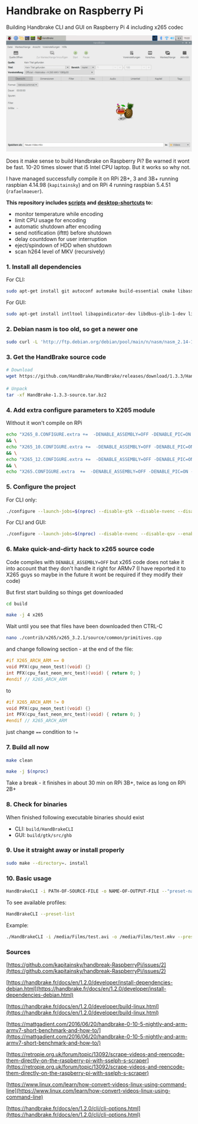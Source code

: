# Handbrake on Raspberry Pi

Building Handbrake CLI and GUI on Raspberry Pi 4 including x265 codec

![HandBrake on RPi4](images/HandBrake-on-RPi4.png)

Does it make sense to build Handbrake on Raspberry Pi? Be warned it wont be fast. 10-20 times slower that i5 Intel CPU laptop. But it works so why not.

I have managed successfully compile it on RPi 2B+, 3 and 3B+ running raspbian 4.14.98 (`kapitainsky`) and on RPi 4 running raspbian 5.4.51 (`rafaelmaeuer`).

**This repository includes [scripts](./scripts) and [desktop-shortcuts](./desktop) to:**

- monitor temperature while encoding
- limit CPU usage for encoding
- automatic shutdown after encoding
- send notification (ifttt) before shutdown
- delay countdown for user interruption
- eject/spindown of HDD when shutdown
- scan h264 level of MKV (recursively)

### 1. Install all dependencies

For CLI:

```sh
sudo apt-get install git autoconf automake build-essential cmake libass-dev libbz2-dev libfontconfig1-dev libfreetype6-dev libfribidi-dev libharfbuzz-dev libjansson-dev liblzma-dev libmp3lame-dev libogg-dev libopus-dev libsamplerate-dev libspeex-dev libtheora-dev libtool libtool-bin libvorbis-dev libx264-dev libxml2-dev m4 make patch pkg-config python tar yasm zlib1g-dev libvpx-dev xz-utils bzip2 zlib1g meson libnuma-dev
```

For GUI:

```sh
sudo apt-get install intltool libappindicator-dev libdbus-glib-1-dev libglib2.0-dev libgstreamer1.0-dev libgstreamer-plugins-base1.0-dev libgtk-3-dev libgudev-1.0-dev libnotify-dev libwebkitgtk-3.0-dev
```

### 2. Debian nasm is too old, so get a newer one

```sh
sudo curl -L 'http://ftp.debian.org/debian/pool/main/n/nasm/nasm_2.14-1_armhf.deb' -o /var/cache/apt/archives/nasm_2.14-1_armhf.deb && sudo dpkg -i /var/cache/apt/archives/nasm_2.14-1_armhf.deb
```

### 3. Get the HandBrake source code

```sh
# Download
wget https://github.com/HandBrake/HandBrake/releases/download/1.3.3/HandBrake-1.3.3-source.tar.bz2

# Unpack
tar -xf HandBrake-1.3.3-source.tar.bz2
```

### 4. Add extra configure parameters to X265 module

Without it won't compile on RPi

```sh
echo "X265_8.CONFIGURE.extra +=  -DENABLE_ASSEMBLY=OFF -DENABLE_PIC=ON -DENABLE_AGGRESSIVE_CHECKS=ON -DENABLE_TESTS=ON -DCMAKE_SKIP_RPATH=ON" >> ./contrib/x265_8bit/module.defs \
&& \
echo "X265_10.CONFIGURE.extra +=  -DENABLE_ASSEMBLY=OFF -DENABLE_PIC=ON -DENABLE_AGGRESSIVE_CHECKS=ON -DENABLE_TESTS=ON -DCMAKE_SKIP_RPATH=ON" >>  ./contrib/x265_10bit/module.defs \
&& \
echo "X265_12.CONFIGURE.extra +=  -DENABLE_ASSEMBLY=OFF -DENABLE_PIC=ON -DENABLE_AGGRESSIVE_CHECKS=ON -DENABLE_TESTS=ON -DCMAKE_SKIP_RPATH=ON" >>  ./contrib/x265_12bit/module.defs \
&& \
echo "X265.CONFIGURE.extra  +=  -DENABLE_ASSEMBLY=OFF -DENABLE_PIC=ON -DENABLE_AGGRESSIVE_CHECKS=ON -DENABLE_TESTS=ON -DCMAKE_SKIP_RPATH=ON" >>  ./contrib/x265/module.defs
```

### 5. Configure the project

For CLI only:

```sh
./configure --launch-jobs=$(nproc) --disable-gtk --disable-nvenc --disable-qsv --enable-fdk-aac
```

For CLI and GUI:

```sh
./configure --launch-jobs=$(nproc) --disable-nvenc --disable-qsv --enable-fdk-aac
```

### 6. Make quick-and-dirty hack to x265 source code

Code compiles with `DENABLE_ASSEMBLY=OFF` but x265 code does not take it into account that they don't handle it right for ARMv7 (I have reported it to X265 guys so maybe in the future it wont be required if they modify their code)

But first start building so things get downloaded

```sh
cd build
```

```sh
make -j 4 x265
```

Wait until you see that files have been downloaded then CTRL-C

```sh
nano ./contrib/x265/x265_3.2.1/source/common/primitives.cpp
```

and change following section - at the end of the file:

```cpp
#if X265_ARCH_ARM == 0
void PFX(cpu_neon_test)(void) {}
int PFX(cpu_fast_neon_mrc_test)(void) { return 0; }
#endif // X265_ARCH_ARM
```

to

```cpp
#if X265_ARCH_ARM != 0
void PFX(cpu_neon_test)(void) {}
int PFX(cpu_fast_neon_mrc_test)(void) { return 0; }
#endif // X265_ARCH_ARM
```

just change `==` condition to `!=`

### 7. Build all now

```sh
make clean
```

```sh
make -j $(nproc)
```

Take a break - it finishes in about 30 min on RPi 3B+, twice as long on RPi 2B+

### 8. Check for binaries

When finished following executable binaries should exist

- CLI: `build/HandBrakeCLI`
- GUI: `build/gtk/src/ghb`

### 9. Use it straight away or install properly

```sh
sudo make --directory=. install
```

### 10. Basic usage

```sh
HandBrakeCLI -i PATH-OF-SOURCE-FILE -o NAME-OF-OUTPUT-FILE --"preset-name"
```

To see available profiles:

```sh
HandBrakeCLI --preset-list
```

Example:

```sh
./HandBrakeCLI -i /media/Films/test.avi -o /media/Films/test.mkv --preset="H.264 MKV 720p30"
```

### Sources

[https://github.com/kapitainsky/handbreak-RaspberryPi/issues/2](https://github.com/kapitainsky/handbreak-RaspberryPi/issues/2)

[https://handbrake.fr/docs/en/1.2.0/developer/install-dependencies-debian.html](https://handbrake.fr/docs/en/1.2.0/developer/install-dependencies-debian.html)

[https://handbrake.fr/docs/en/1.2.0/developer/build-linux.html](https://handbrake.fr/docs/en/1.2.0/developer/build-linux.html)

[https://mattgadient.com/2016/06/20/handbrake-0-10-5-nightly-and-arm-armv7-short-benchmark-and-how-to/](https://mattgadient.com/2016/06/20/handbrake-0-10-5-nightly-and-arm-armv7-short-benchmark-and-how-to/)

[https://retropie.org.uk/forum/topic/13092/scrape-videos-and-reencode-them-directly-on-the-raspberry-pi-with-sselph-s-scraper](https://retropie.org.uk/forum/topic/13092/scrape-videos-and-reencode-them-directly-on-the-raspberry-pi-with-sselph-s-scraper)

[https://www.linux.com/learn/how-convert-videos-linux-using-command-line](https://www.linux.com/learn/how-convert-videos-linux-using-command-line)

[https://handbrake.fr/docs/en/1.2.0/cli/cli-options.html](https://handbrake.fr/docs/en/1.2.0/cli/cli-options.html)
